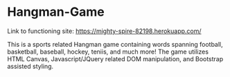 # Hangman-Game
Link to functioning site: https://mighty-spire-82198.herokuapp.com/

This is a sports related Hangman game containing words spanning football, basketball, baseball, hockey, teniis, and much more! The game utilizes HTML Canvas, Javascript/JQuery related DOM manipulation, and Bootstrap assisted styling.

